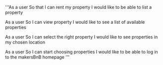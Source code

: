 '''As a user
So that I can rent my property
I would like to be able to list a property

As a user
So I can view property
I would like to see a list of available properties

As a user
So I can select the right property
I would like to see properties in my chosen location

As a user
So I can start choosing properties
I would like to be able to log in to the makersBnB homepage
'''